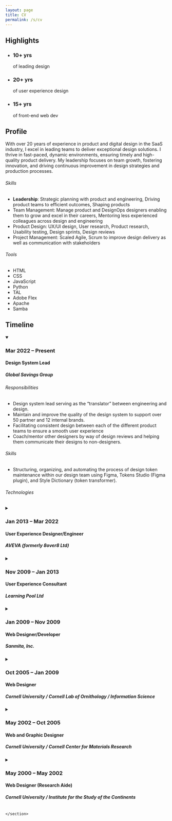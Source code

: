 ```yaml
---
layout: page
title: CV
permalink: /s/cv
---
```


<article class="cv">
    <section class="cv--highlights">
        <h2>Highlights</h2>
        <ul class="career-highlights">
            <li class="career-highlights--stat">
                <h1>10+ yrs</h1>
                <p>of leading design</p>
            </li>
            <li class="career-highlights--stat">
                <h1>20+ yrs</h1>
                <p>of user experience design</p>
            </li>
            <li class="career-highlights--stat">
                <h1>15+ yrs</h1>
                <p>of front-end web dev</p>
            </li>
        </ul>
    </section>
    <section class="cv--summary">
        <h2>Profile</h2>
        <p>
            With over 20 years of experience in product and digital design in the SaaS industry, I excel in leading teams to deliver exceptional design solutions. I thrive in fast-paced, dynamic environments, ensuring timely and high-quality product delivery. My leadership focuses on team growth, fostering innovation, and driving continuous improvement in design strategies and production processes.
        </p>
        <section class="skills">
            <h6>Skills</h6>
            <ul>
                <li><strong>Leadership</strong>: Strategic planning with product and engineering, Driving product teams to efficient outcomes, Shaping products</li>
                <li>Team Management: Manage product and DesignOps designers enabling them to grow and excel in their careers, Mentoring less experienced colleagues across design and engineering</li>
                <li>Product Design: UX/UI design, User research, Product research, Usability testing, Design sprints, Design reviews</li>
                <li>Project Management: Scaled Agile, Scrum to improve design delivery as well as communication with stakeholders</li>
            </ul>
        </section>
        <section class="technologies">
            <h6>Tools</h6>
            <ul>
                <li>HTML</li>
                <li>CSS</li>
                <li>JavaScript</li>
                <li>Python</li>
                <li>TAL</li>
                <li>Adobe Flex</li>
                <li>Apache</li>
                <li>Samba</li>
            </ul>
        </section>
    </section>
    <section class="cv--timeline">
        <h2>Timeline</h2>
        <details open class="job job-07">
            <summary class="job--summary">
                <h3>Mar 2022 &ndash; Present</h3>
                <h4>Design System Lead</h4>
                <h5>Global Savings Group</h5>
            </summary>
            <div class="job--detail">
                <section class="responsibilities">
                    <h6>Responsibilities</h6>
                    <ul>
                        <li>Design system lead serving as the “translator” between engineering and design.</li>
                        <li>Maintain and improve the quality of the design system to support over 50 partner and 12 internal brands.</li>
                        <li>Facilitating consistent design between each of the different product teams to ensure a smooth user experience</li>
                        <li>Coach/mentor other designers by way of design reviews and helping them communicate their designs to non-designers.</li>
                    </ul>
                </section>
                <section class="skills">
                    <h6>Skills</h6>
                    <ul>
                        <li>Structuring, organizing, and automating the process of design token maintenance within our design team using Figma, Tokens Studio (Figma plugin), and Style Dictionary (token transformer).</li>
                    </ul>
                </section>
                <section class="technologies">
                    <h6>Technologies</h6>
                </section>
            </div>
        </details>
        <details class="job job-06">
            <summary class="job--summary">
                <h3>Jan 2013 &ndash; Mar 2022</h3>
                <h4>User Experience Designer/Engineer</h4>
                <h5>AVEVA (formerly 8over8 Ltd)</h5>
            </summary>
            <div class="job--detail">
                <section class="responsibilities">
                    <h6>Responsibilities</h6>
                    <ul>
                        <li>Lead effort to establish AVEVA Design System for product design across all products</li>
                        <li>Research, document, and educate on best practice for UX/UI design product development</li>
                        <li>Consult with product development teams and coach them to deliver better user experience on each project</li>
                        <li>Help define best practice for rendered front-end development across all web products</li>
                        <li>Workshop a product delivery team through defining business problems and acceptance criteria to end up with wireframed solutions</li>
                        <li>Facilitate cross-team meeting to promote knowledge sharing in front-end web development</li>
                    </ul>
                </section>
                <section class="skills">
                    <h6>Skills</h6>
                    <ul>
                        <li>Project management of company-wide design system</li>
                        <li>Set-up and curate enterprise level front-end component library</li>
                        <li>Conduct design workshop for non-primary-designers</li>
                        <li>Improve design communication through hand-coded and design prototypes</li>
                    </ul>
                </section>
                <section class="technologies">
                    <h6>Technologies</h6>
                    <ul>
                        <li>HTML</li>
                        <li>CSS/SCSS</li>
                        <li>JavaScript</li>
                        <li>AngularJS/Angular</li>
                        <li>Web Components</li>
                    </ul>
                </section>
            </div>
        </details>
        <details class="job job-05">
            <summary class="job--summary">
                <h3>Nov 2009 &ndash; Jan 2013</h3>
                <h4>User Experience Consultant</h4>
                <h5>Learning Pool Ltd</h5>
            </summary>
            <div class="job--detail">
                <section class="responsibilities">
                    <h6>Responsibilities</h6>
                    <ul>
                        <li>Convert UI design comps into Moodle themes, >200 into total</li>
                        <li>Custom front-end web development for internal and external web applications</li>
                        <li>Drive/guide corporate branding and personality in all products</li>
                    </ul>
                </section>
                <section class="skills">
                    <h6>Skills</h6>
                    <ul>
                        <li>Managing and mentoring junior staff</li>
                        <li>Developed highly efficient design/development cycle for Moodle themes</li>
                        <li>Led initiative for Development team to use virtualization for improved product development and testing</li>
                    </ul>
                </section>
                <section class="technologies">
                    <h6>Technologies</h6>
                    <ul>
                        <li>PHP</li>
                        <li>MySQL</li>
                        <li>HTML</li>
                        <li>CSS</li>
                        <li>JavaScript</li>
                        <li>Virutualization</li>
                    </ul>
                </section>
            </div>
        </details>
        <details class="job job-04">
            <summary class="job--summary">
                <h3>Jan 2009 &ndash; Nov 2009</h3>
                <h4>Web Designer/Developer</h4>
                <h5>Sanmita, Inc.</h5>
            </summary>
            <div class="job--detail">
                <section class="responsibilities">
                    <h6>Responsibilities</h6>
                    <ul>
                        <li>Design user interface for new and existing sites</li>
                        <li>Web site and application backend coding</li>
                    </ul>
                </section>
                <section class="skills">
                    <h6>Skills</h6>
                    <ul>
                        <li>Remote working</li>
                        <li>Sole designer/developer on projects</li>
                    </ul>
                </section>
                <section class="technologies">
                    <h6>Technologies</h6>
                    <ul>
                        <li>HTML</li>
                        <li>CSS</li>
                        <li>JavaScript</li>
                    </ul>
                </section>
            </div>
        </details>
        <details class="job job-03">
            <summary class="job--summary">
                <h3>Oct 2005 &ndash; Jan 2009</h3>
                <h4>Web Designer</h4>
                <h5>Cornell University / Cornell Lab of Ornithology / Information Science</h5>
            </summary>
            <div class="job--detail">
                <section class="responsibilities">
                    <h6>Responsibilities</h6>
                    <ul>
                        <li>Convert websites from old CMS (FatWire) to new CMS (Plone)</li>
                        <li>Enhance application used in stand-alone kiosks for bird observations</li>
                        <li>Create front-end for web applications used to select and download bird observations</li>
                        <li>Serve as user interface resource for all sites developed by Information Science</li>
                        <li>Serve as in-house Plone expert for site planning, development and training</li>
                    </ul>
                </section>
                <section class="skills">
                    <h6>Skills</h6>
                    <ul>
                        <li>Developing sites in Plone CMS on top of Zope server</li>
                        <li>Web server setup, configuration and maintenance in a development setting.</li>
                    </ul>
                </section>
                <section class="technologies">
                    <h6>Technologies</h6>
                    <ul>
                        <li>HTML</li>
                        <li>CSS</li>
                        <li>JavaScript</li>
                        <li>Python</li>
                        <li>TAL</li>
                        <li>Adobe Flex</li>
                        <li>Apache</li>
                        <li>Samba</li>
                    </ul>
                </section>
            </div>
        </details>
        <details class="job job-02">
            <summary class="job--summary">
                <h3>May 2002 &ndash; Oct 2005</h3>
                <h4>Web and Graphic Designer</h4>
                <h5>Cornell University / Cornell Center for Materials Research</h5>
            </summary>
            <div class="job--detail">
                <section class="responsibilities">
                    <h6>Responsibilities</h6>
                    <ul>
                        <li>CCMR's public and internal websites</li>
                        <li>Web registrations for Center functions</li>
                        <li>Web application and selection process for REU and RET</li>
                        <li>Searchable online 'Ask A Scientist!' database</li>
                        <li>Visual identity for Center in all printed material</li>
                    </ul>
                </section>
                <section class="skills">
                    <h6>Skills</h6>
                    <ul>
                        <li>Web & print design</li>
                        <li>Multi-tasking - handling many projects covering different subjects</li>
                    </ul>
                </section>
                <section class="technologies">
                    <h6>Technologies</h6>
                    <ul>
                        <li>HTML</li>
                        <li>CSS</li>
                        <li>PHP</li>
                        <li>MySQL</li>
                        <li>TAL</li>
                        <li>Illustrator</li>
                        <li>Photoshop</li>
                        <li>Fireworks</li>
                        <li>Dreamweaver</li>
                    </ul>
                </section>
            </div>
        </details>
        <details class="job job-01">
            <summary class="job--summary">
                <h3>May 2000 &ndash; May 2002</h3>
                <h4>Web Designer (Research Aide)</h4>
                <h5>Cornell University / Institute for the Study of the Continents</h5>
            </summary>
            <div class="job--detail">
                <section class="responsibilities">
                    <h6>Responsibilities</h6>
                    <ul>
                        <li>Create educational website aimed at K-16</li>
                        <li>Product assessment in live setting with undergraduate Introduction to Geology students</li>
                        <li>Create interactive learning modules</li>
                    </ul>
                </section>
                <section class="skills">
                    <h6>Skills</h6>
                    <ul>
                        <li>GUI/graphic design</li>
                        <li>Software assessment in a classroom setting</li>
                    </ul>
                </section>
                <section class="technologies">
                    <h6>Technologies</h6>
                    <ul>
                        <li>Java</li>
                        <li>HTML</li>
                        <li>JavaScript</li>
                        <li>Perl</li>
                    </ul>
                </section>
            </div>
        </details>

    </section>
</article>
